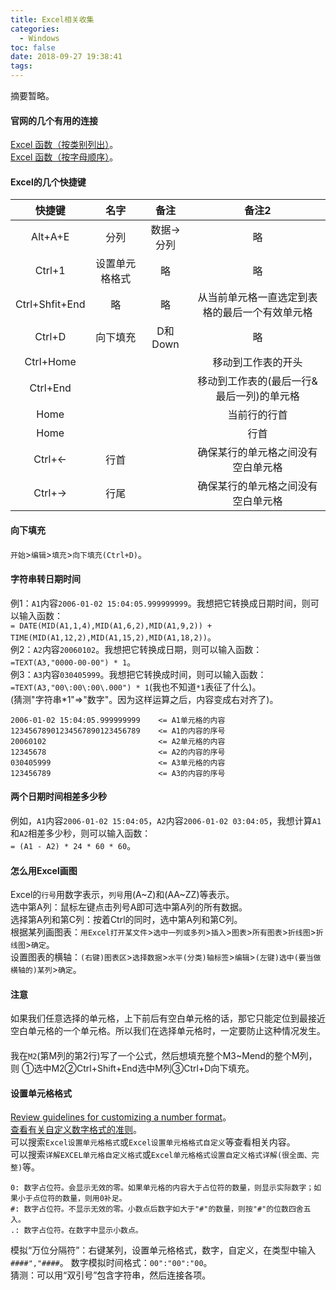 ```yaml
---
title: Excel相关收集
categories:
  - Windows
toc: false
date: 2018-09-27 19:38:41
tags:
---
```

摘要暂略。
<!-- more -->

#### 官网的几个有用的连接
[Excel 函数（按类别列出）](https://support.office.com/zh-cn/article/Excel-函数（按类别列出）-5f91f4e9-7b42-46d2-9bd1-63f26a86c0eb)。  
[Excel 函数（按字母顺序）](https://support.office.com/zh-cn/article/excel-函数（按字母顺序）-b3944572-255d-4efb-bb96-c6d90033e188)。  

#### Excel的几个快捷键
|快捷键         |名字         |备注     |备注2 |
|:------------:|:-----------:|:-------:|:---:|
|Alt+A+E       |分列         |数据->分列|略    |
|Ctrl+1        |设置单元格格式|略       |略    |
|Ctrl+Shfit+End|略           |略       |从当前单元格一直选定到表格的最后一个有效单元格|
|Ctrl+D        |向下填充      |D和Down |略     |
|Ctrl+Home     |             |         |移动到工作表的开头|
|Ctrl+End      |             |         |移动到工作表的(最后一行&最后一列)的单元格|
|Home          |             |         |当前行的行首|
|Home          |             |         |行首  |
|Ctrl+←        |行首         |         |确保某行的单元格之间没有空白单元格|
|Ctrl+→        |行尾         |         |确保某行的单元格之间没有空白单元格|
#### 向下填充
`开始`>`编辑`>`填充`>`向下填充(Ctrl+D)`。

#### 字符串转日期时间
例1：`A1`内容`2006-01-02 15:04:05.999999999`。我想把它转换成日期时间，则可以输入函数：  
`= DATE(MID(A1,1,4),MID(A1,6,2),MID(A1,9,2)) + TIME(MID(A1,12,2),MID(A1,15,2),MID(A1,18,2))`。  
例2：`A2`内容`20060102`。我想把它转换成日期，则可以输入函数：  
`=TEXT(A3,"0000-00-00") * 1`。  
例3：`A3`内容`030405999`。我想把它转换成时间，则可以输入函数：  
`=TEXT(A3,"00\:00\:00\.000") * 1`(我也不知道`*1`表征了什么)。  
(猜测"字符串*1"=>"数字"。因为这样运算之后，内容变成右对齐了)。
```
2006-01-02 15:04:05.999999999    <= A1单元格的内容
12345678901234567890123456789    <= A1的内容的序号
20060102                         <= A2单元格的内容
12345678                         <= A2的内容的序号
030405999                        <= A3单元格的内容
123456789                        <= A3的内容的序号
```

#### 两个日期时间相差多少秒
例如，`A1`内容`2006-01-02 15:04:05`，`A2`内容`2006-01-02 03:04:05`，我想计算`A1`和`A2`相差多少秒，则可以输入函数：  
`= (A1 - A2) * 24 * 60 * 60`。

#### 怎么用Excel画图
Excel的`行号`用数字表示，`列号`用(A~Z)和(AA~ZZ)等表示。  
选中第A列：鼠标左键点击列号A即可选中第A列的所有数据。  
选择第A列和第C列：按着Ctrl的同时，选中第A列和第C列。  
根据某列画图表：`用Excel打开某文件`>`选中一列或多列`>`插入`>`图表`>`所有图表`>`折线图`>`折线图`>`确定`。  
设置图表的横轴：`(右键)图表区`>`选择数据`>`水平(分类)轴标签`>`编辑`>`(左键)选中(要当做横轴的)某列`>`确定`。

#### 注意
如果我们任意选择的单元格，上下前后有空白单元格的话，那它只能定位到最接近空白单元格的一个单元格。所以我们在选择单元格时，一定要防止这种情况发生。

####
我在`M2`(第M列的第2行)写了一个公式，然后想填充整个M3~Mend的整个M列，则
①选中M2②Ctrl+Shift+End选中M列③Ctrl+D向下填充。

#### 设置单元格格式
[Review guidelines for customizing a number format](https://support.office.com/en-us/article/review-guidelines-for-customizing-a-number-format-c0a1d1fa-d3f4-4018-96b7-9c9354dd99f5?ui=en-US&rs=en-US&ad=US)。  
[查看有关自定义数字格式的准则](https://support.office.com/zh-cn/article/查看有关自定义数字格式的准则-c0a1d1fa-d3f4-4018-96b7-9c9354dd99f5)。  
可以搜索`Excel设置单元格格式`或`Excel设置单元格格式自定义`等查看相关内容。  
可以搜索`详解EXCEL单元格自定义格式`或`Excel单元格格式设置自定义格式详解(很全面、完整)`等。  
```
0: 数字占位符。会显示无效的零。如果单元格的内容大于占位符的数量，则显示实际数字；如果小于点位符的数量，则用0补足。
#: 数字占位符。不显示无效的零。小数点后数字如大于"#"的数量，则按"#"的位数四舍五入。
.: 数字占位符。在数字中显示小数点。
```
模拟“万位分隔符”：右键某列，设置单元格格式，数字，自定义，在类型中输入`####","####`。
数字模拟时间格式：`00":"00":"00`。  
猜测：可以用“双引号”包含字符串，然后连接各项。  
